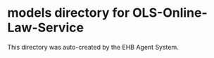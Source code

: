 # models directory for OLS-Online-Law-Service

This directory was auto-created by the EHB Agent System.